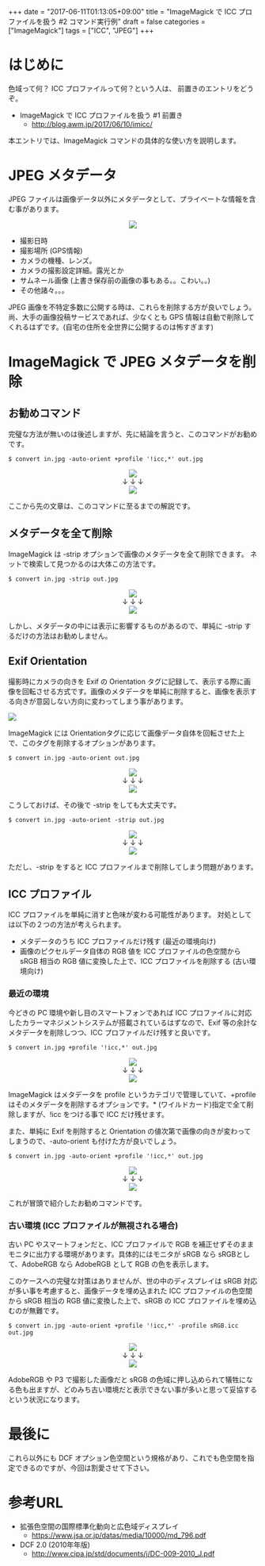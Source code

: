 +++
date = "2017-06-11T01:13:05+09:00"
title = "ImageMagick で ICC プロファイルを扱う #2 コマンド実行例"
draft = false
categories = ["ImageMagick"]
tags = ["ICC", "JPEG"]
+++

# はじめに

色域って何？ ICC プロファイルって何？という人は、 前置きのエントリをどうぞ。

-  ImageMagick で ICC プロファイルを扱う #1 前置き
   - http://blog.awm.jp/2017/06/10/imicc/

本エントリでは、ImageMagick コマンドの具体的な使い方を説明します。

# JPEG メタデータ

JPEG ファイルは画像データ以外にメタデータとして、プライベートな情報を含む事があります。

<center> <img src="../fig1.png" /> </center>

- 撮影日時
- 撮影場所 (GPS情報)
- カメラの機種、レンズ。
- カメラの撮影設定詳細。露光とか
- サムネール画像 (上書き保存前の画像の事もある。。こわい。。)
- その他諸々。。。

JPEG 画像を不特定多数に公開する時は、これらを削除する方が良いでしょう。
尚、大手の画像投稿サービスであれば、少なくとも GPS 情報は自動で削除してくれるはずです。(自宅の住所を全世界に公開するのは怖すぎます)

# ImageMagick で JPEG メタデータを削除

## お勧めコマンド

完璧な方法が無いのは後述しますが、先に結論を言うと、このコマンドがお勧めです。

```
$ convert in.jpg -auto-orient +profile '!icc,*' out.jpg
```

<center>
  <img src="../fig2.png" /> <br />
  ↓ ↓ ↓ <br>
  <img src="../fig3-final.png" />
</center>

ここから先の文章は、このコマンドに至るまでの解説です。

## メタデータを全て削除

ImageMagick は -strip オプションで画像のメタデータを全て削除できます。
ネットで検索して見つかるのは大体この方法です。

```
$ convert in.jpg -strip out.jpg
```

<center>
  <img src="../fig2.png" /> <br />
  ↓ ↓ ↓ <br>
  <img src="../fig4-strip.png" />
</center>

しかし、メタデータの中には表示に影響するものがあるので、単純に -strip するだけの方法はお勧めしません。

## Exif Orientation

撮影時にカメラの向きを Exif の Orientation タグに記録して、表示する際に画像を回転させる方式です。画像のメタデータを単純に削除すると、画像を表示する向きが意図しない方向に変わってしまう事があります。

<img src="../digicame2.png">

ImageMagick には Orientationタグに応じて画像データ自体を回転させた上で、このタグを削除するオプションがあります。

```
$ convert in.jpg -auto-orient out.jpg
```
<center>
  <img src="../fig2.png" /> <br />
  ↓ ↓ ↓ <br>
  <img src="../fig5.2-auto-orient.png" />
</center>

こうしておけば、その後で -strip をしても大丈夫です。

```
$ convert in.jpg -auto-orient -strip out.jpg
```

<center>
  <img src="../fig2.png" /> <br />
  ↓ ↓ ↓ <br>
  <img src="../fig5-auto-orient.png" />
</center>

ただし、-strip をすると ICC プロファイルまで削除してしまう問題があります。

## ICC プロファイル

ICC プロファイルを単純に消すと色味が変わる可能性があります。
対処としては以下の２つの方法が考えられます。

- メタデータのうち ICC プロファイルだけ残す (最近の環境向け)
- 画像のピクセルデータ自体の RGB 値を ICC プロファイルの色空間から sRGB 相当の RGB 値に変換した上で、ICC プロファイルを削除する (古い環境向け)

### 最近の環境

今どきの PC 環境や新し目のスマートフォンであれば ICC プロファイルに対応したカラーマネジメントシステムが搭載されているはずなので、Exif 等の余計なメタデータを削除しつつ、ICC プロファイルだけ残すと良いです。

```
$ convert in.jpg +profile '!icc,*' out.jpg
```
<center>
  <img src="../fig2.png" /> <br />
  ↓ ↓ ↓ <br>
  <img src="../fig3.2-prefinal.png" />
</center>

ImageMagick はメタデータを profile というカテゴリで管理していて、+profile はそのメタデータを削除するオプションです。* (ワイルドカード)指定で全て削除しますが、!icc をつける事で ICC だけ残せます。

また、単純に Exif を削除すると Orientation の値次第で画像の向きが変わってしまうので、-auto-orient も付けた方が良いでしょう。

```
$ convert in.jpg -auto-orient +profile '!icc,*' out.jpg
```
<center>
  <img src="../fig2.png" /> <br />
  ↓ ↓ ↓ <br>
  <img src="../fig3-final.png" />
</center>

これが冒頭で紹介したお勧めコマンドです。

### 古い環境 (ICC プロファイルが無視される場合)

古い PC やスマートフォンだと、ICC プロファイルで RGB を補正せずそのままモニタに出力する環境があります。具体的にはモニタが sRGB なら sRGBとして、AdobeRGB なら AdobeRGB として RGB の色を表示します。

このケースへの完璧な対策はありませんが、世の中のディスプレイは sRGB 対応が多い事を考慮すると、画像データを埋め込まれた ICC プロファイルの色空間から sRGB 相当の RGB 値に変換した上で、sRGB の ICC プロファイルを埋め込むのが無難です。

```
$ convert in.jpg -auto-orient +profile '!icc,*' -profile sRGB.icc out.jpg
```
<center>
  <img src="../fig2.png" /> <br />
  ↓ ↓ ↓ <br>
  <img src="../fig6-auto-orient-srgb.png" />
</center>

AdobeRGB  や P3 で撮影した画像だと sRGB の色域に押し込められて犠牲になる色も出ますが、どのみち古い環境だと表示できない事が多いと思って妥協するという状況になります。

# 最後に

これら以外にも DCF オプション色空間という規格があり、これでも色空間を指定できるのですが、今回は割愛させて下さい。

# 参考URL

- 拡張色空間の国際標準化動向と広色域ディスプレイ
   - https://www.jsa.or.jp/datas/media/10000/md_796.pdf
- DCF 2.0 (2010年年版)
   - http://www.cipa.jp/std/documents/j/DC-009-2010_J.pdf
